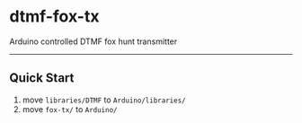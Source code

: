 # dtmf-fox-tx

Arduino controlled DTMF fox hunt transmitter

---

## Quick Start

1. move  `libraries/DTMF` to `Arduino/libraries/`
2. move `fox-tx/` to `Arduino/`
